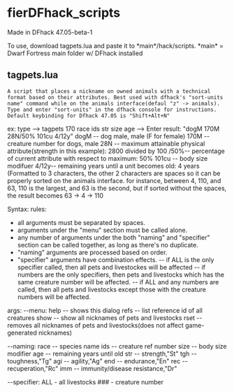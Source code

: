 # fierDFhack_scripts
Made in DFhack 47.05-beta-1 

To use, download tagpets.lua and paste it to \*main\*/hack/scripts.
\*main\* = Dwarf Fortress main folder w/ DFhack installed

tagpets.lua
---------
	A script that places a nickname on owned animals with a technical format based on their attributes. Best used with dfhack's "sort-units name" command while on the animals interface(defaul "z" -> animals). Type and enter "sort-units" in the dfhack console for instructions. Default keybinding for Dfhack 47.05 is "Shift+Alt+N"

ex: type --> tagpets 170 race ids str size age --> Enter
 result: "dogM 170M 28N/50% 101cu   4/12y"
	dogM -- dog male, male (F for female)
	170M -- creature number for dogs, male
	28N -- maximum attainable physical attribute(strength in this example): 2800 divided by 	100
	/50%-- percentage of current attribute with respect to maximum: 50%
	101cu -- body size modifuer
	  4/12y-- remaining years until a unit becomes old: 4 years (Formatted to 3 characters, the other 2 characters are spaces so it can be properly sorted on the animals interface. 
for instance, between 4, 110, and 63, 110 is the largest, and 63 is the second, but if sorted without the spaces, the result becomes 63 -> 4 -> 110

Syntax:
rules: 
* all arguments must be separated by spaces.
* arguments under the "menu" section must be called alone.
* any number of arguments under the both "naming" and "specifier" section can be called together, as long as there's no duplicate.
* "naming" arguments are processed based on order.
* "specifier" arguments have combination effects.
-- if ALL is the only specifier called, then all pets and livestockes will be affected
-- if numbers are the only specifiers, then pets and livestocks which has the same creature number will be affected.
-- if ALL and any numbers are called, then all pets and livestocks except those with the creature numbers will be affected.

args: 
--menu:
	help -- shows this dialog
	refs -- list reference id of all creatures
	show -- show all nicknames of pets and livestocks
	rset -- removes all nicknames of pets and livestocks(does not affect game-generated nicknames)

--naming:
	race -- species name
	ids -- creature ref number
	size -- body size modifier
	age -- remaining years until old
	str -- strength,"St"
	tgh -- toughness,"Tg"
	agi -- agility,"Ag"
	end -- endurance,"En"
	rec -- recuperation,"Rc"
	imm -- immunity/disease resistance,"Dr"

--specifier:
	ALL - all livestocks
	### - creature number
